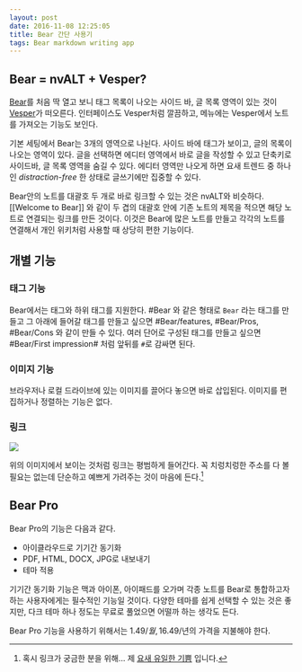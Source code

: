 ```yaml
---
layout: post
date: 2016-11-08 12:25:05
title: Bear 간단 사용기
tags: Bear markdown writing app
---
```


## Bear = nvALT + Vesper?
[Bear](https://itunes.apple.com/kr/app/bear-beautiful-writing-app/id1091189122?l=en&mt=12)를 처음 딱 열고 보니 태그 목록이 나오는 사이드 바, 글 목록 영역이 있는 것이 [Vesper](https://itunes.apple.com/kr/app/vesper/id655895325?mt=8)가 떠오른다. 인터페이스도 Vesper처럼 깔끔하고, 메뉴에는 Vesper에서 노트를 가져오는 기능도 보인다.

기본 세팅에서 Bear는 3개의 영역으로 나뉜다. 사이드 바에 태그가 보이고, 글의 목록이 나오는 영역이 있다. 글을 선택하면 에디터 영역에서 바로 글을 작성할 수 있고 단축키로 사이드바, 글 목록 영역을 숨길 수 있다. 에디터 영역만 나오게 하면 요새 트렌드 중 하나인 *distraction-free* 한 상태로 글쓰기에만 집중할 수 있다.

Bear안의 노트를 대괄호 두 개로 바로 링크할 수 있는 것은 nvALT와 비슷하다. [[Welcome to Bear]] 와 같이 두 겹의 대괄호 안에 기존 노트의 제목을 적으면 해당 노트로 연결되는 링크를 만든 것이다. 이것은 Bear에 많은 노트를 만들고 각각의 노트를 연결해서 개인 위키처럼 사용할 때 상당히 편한 기능이다.

## 개별 기능

### 태그 기능
Bear에서는 태그와 하위 태그를 지원한다. #Bear 와 같은 형태로 `Bear` 라는 태그를 만들고 그 아래에 들어갈 태그를 만들고 싶으면 #Bear/features, #Bear/Pros, #Bear/Cons 와 같이 만들 수 있다. 여러 단어로 구성된 태그를 만들고 싶으면 #Bear/First impression# 처럼 앞뒤를 `#`로 감싸면 된다.

### 이미지 기능

브라우저나 로컬 드라이브에 있는 이미지를 끌어다 놓으면 바로 삽입된다. 이미지를 편집하거나 정렬하는 기능은 없다.

### 링크
![](http://dr.halryang.net/ZVJv+)

위의 이미지에서 보이는 것처럼 링크는 평범하게 들어간다. 꼭 치렁치렁한 주소를 다 볼 필요는 없는데 단순하고 예쁘게 가려주는 것이 마음에 든다.[^1]

## Bear Pro

Bear Pro의 기능은 다음과 같다.

- 아이클라우드로 기기간 동기화
- PDF, HTML, DOCX, JPG로 내보내기
- 테마 적용

기기간 동기화 기능은 맥과 아이폰, 아이패드를 오가며 각종 노트를 Bear로 통합하고자 하는 사용자에게는 필수적인 기능일 것이다. 다양한 테마를 쉽게 선택할 수 있는 것은 좋지만, 다크 테마 하나 정도는 무료로 풀었으면 어떨까 하는 생각도 든다.

Bear Pro 기능을 사용하기 위해서는 1.49$/월, 16.49$/년의 가격을 지불해야 한다.

[^1]: 혹시 링크가 궁금한 분을 위해... 제 [요새 유일한 기쁨](https://twitter.com/LFCKorea/status/795415919388278785/photo/1) 입니다.
